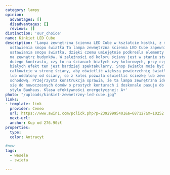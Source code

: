 ```yaml
---
category: lampy
opinion:
  advantages: []
  disadvantages: []
  reviews: []
distinction: 'our_choice'
name: Kinkiet LED Cube
description: 'Lampa zewnętrzna ścienna LED Cube w kształcie kostki, z możliwością
  ustawienia snopu światła Ta lampa zewnętrzna ścienna LED Cube zapewnia możliwość
  ustawiania snopu światła, dzięki czemu umiejętnie podkreśla elementy każdej aranżacji
  na zewnątrz budynków. W zależności od koloru ściany jest w stanie stworzyć efekt
  dużego kontrastu, czy to na ścianach białych czy kolorowych, przy czym na ścianach
  białych efekt ten jest bardziej spektakularny. Snop światła może być skierowany
  całkowicie w stronę ściany, aby oświetlić większą powierzchnię światłem pośrednim,
  lub oddalony od ściany, co z kolei pozwala oświetlić ścieżkę lub zewnętrzną klatkę
  schodową. Przejrzysta konstrukcja sprawia, że ta lampa zewnętrzna idealnie nadaje
  się do nowoczesnych domów o prostych konturach i doskonale pasuje do domów w nowoczesnym
  stylu Bauhaus. Klasa efektywności energetycznej: A+'
photo: "/uploads/kinkiet-zewnetrzny-led-cube.jpg"
links:
- template: link
  provider: Ceneo
  url: https://www.awin1.com/pclick.php?p=23929995401&a=687127&m=10252
  next-url:
  anchor: Kup od 276.90zł
properties:
  type: 
  color: Antracyt

#new
tags:
  - wesele
  - swieta

---
```

